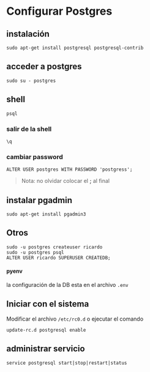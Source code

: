 # Configurar Postgres

## instalación

	sudo apt-get install postgresql postgresql-contrib

## acceder a postgres

	sudo su - postgres
	
## shell

	psql
	
### salir de la shell

	\q
	
### cambiar password

	ALTER USER postgres WITH PASSWORD 'postgress';
	
> Nota: no olvidar colocar el **;** al final
	
## instalar pgadmin

	sudo apt-get install pgadmin3
	
## Otros

	sudo -u postgres createuser ricardo
	sudo -u postgres psql
	ALTER USER ricardo SUPERUSER CREATEDB;

#### pyenv
la configuración de la DB esta en el archivo `.env`

## Iniciar con el sistema

Modificar el archivo `/etc/rc0.d` o ejecutar el comando

	update-rc.d postgresql enable

## administrar servicio

	service postgresql start|stop|restart|status



